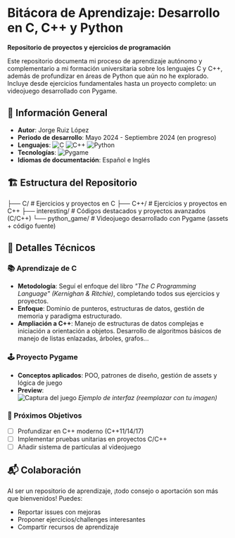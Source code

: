 # Bitácora de Aprendizaje: Desarrollo en C, C++ y Python  

**Repositorio de proyectos y ejercicios de programación**  

Este repositorio documenta mi proceso de aprendizaje autónomo y complementario a mi formación universitaria sobre los lenguajes C y C++, además de profundizar en áreas de Python que aún no he explorado. Incluye desde ejercicios fundamentales hasta un proyecto completo: un videojuego desarrollado con Pygame.  

## 📌 Información General  
- **Autor**: Jorge Ruiz López  
- **Periodo de desarrollo**: Mayo 2024 - Septiembre 2024 (en progreso)  
- **Lenguajes**: <img src="https://img.shields.io/badge/C-00599C?style=flat&logo=c&logoColor=white" alt="C"> <img src="https://img.shields.io/badge/C++-00599C?style=flat&logo=c%2B%2B&logoColor=white" alt="C++"> <img src="https://img.shields.io/badge/Python-3776AB?style=flat&logo=python&logoColor=white" alt="Python">  
- **Tecnologías**: <img src="https://img.shields.io/badge/Pygame-3776AB?style=flat&logo=python&logoColor=white" alt="Pygame">  
- **Idiomas de documentación**: Español e Inglés  

## 🏗️ Estructura del Repositorio  

├── C/                  # Ejercicios y proyectos en C
├── C++/                # Ejercicios y proyectos en C++ 
├── interesting/        # Códigos destacados y proyectos avanzados (C/C++)
└── python_game/        # Videojuego desarrollado con Pygame (assets + código fuente)

## 🎯 Detalles Técnicos  

### 📚 Aprendizaje de C  
- **Metodología**: Seguí el enfoque del libro *"The C Programming Language" (Kernighan & Ritchie)*, completando todos sus ejercicios y proyectos.  
- **Enfoque**: Dominio de punteros, estructuras de datos, gestión de memoria y paradigma estructurado.
- **Ampliación a C++**: Manejo de estructuras de datos complejas e iniciación a orientación a objetos. Desarrollo de algoritmos básicos de manejo de listas enlazadas, árboles, grafos...

### 🕹️ Proyecto Pygame  
- **Conceptos aplicados**: POO, patrones de diseño, gestión de assets y lógica de juego  
- **Preview**:  
  ![Captura del juego](game_screenshot.png) *Ejemplo de interfaz (reemplazar con tu imagen)*  

### 🚀 Próximos Objetivos  
- [ ] Profundizar en C++ moderno (C++11/14/17)  
- [ ] Implementar pruebas unitarias en proyectos C/C++  
- [ ] Añadir sistema de partículas al videojuego  

## 📬 Colaboración  
Al ser un repositorio de aprendizaje, ¡todo consejo o aportación son más que bienvenidos! Puedes:  
- Reportar issues con mejoras  
- Proponer ejercicios/challenges interesantes  
- Compartir recursos de aprendizaje  

